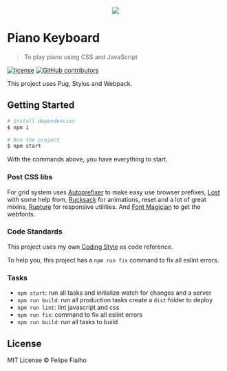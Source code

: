 <p align="center"><img src="https://cloud.githubusercontent.com/assets/3603793/23483757/ffbc98c0-feb2-11e6-8d3e-c9d122bf7e3b.png"></p>

# Piano Keyboard

> To play piano using CSS and JavaScript

[![license](https://img.shields.io/github/license/LFeh/piano.svg)](./license.md)
[![GitHub contributors](https://img.shields.io/github/contributors/LFeh/piano.svg)](https://github.com/LFeh/piano/graphs/contributors)

This project uses Pug, Stylus and Webpack.

## Getting Started

```sh
# install dependencies
$ npm i

# Run the project
$ npm start
```

With the commands above, you have everything to start.

### Post CSS libs

For grid system uses [Autoprefixer](https://github.com/postcss/autoprefixer) to make easy use browser prefixes, [Lost](https://github.com/peterramsing/lost) with some help from, [Rucksack](http://simplaio.github.io/rucksack/) for animations, reset and a lot of great mixins, [Rupture](https://github.com/jenius/rupture) for responsive utilities. And [Font Magician](https://github.com/jonathantneal/postcss-font-magician/) to get the webfonts.

### Code Standards

This project uses my own [Coding Style](https://github.com/LFeh/coding-style) as code reference.

To help you, this project has a `npm run fix` command to fix all eslint errors.

### Tasks

- `npm start`: run all tasks and initialize watch for changes and a server
- `npm run build`: run all production tasks create a `dist` folder to deploy
- `npm run lint`: lint javascript and css
- `npm run fix`: command to fix all eslint errors
- `npm run build`: run all tasks to build

## License

MIT License © Felipe Fialho
